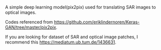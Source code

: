 A simple deep learning model(pix2pix) used for translating SAR images to optical images.

Codes referenced from https://github.com/eriklindernoren/Keras-GAN/tree/master/pix2pix.

If you are looking for dataset of SAR and optical image patches, I recommend this https://mediatum.ub.tum.de/1436631.
